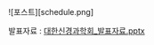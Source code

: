 ![포스트][schedule.png]
<br>

발표자료 : [대한신경과학회_발표자료.pptx](대한신경과학회_발표자료.pptx)